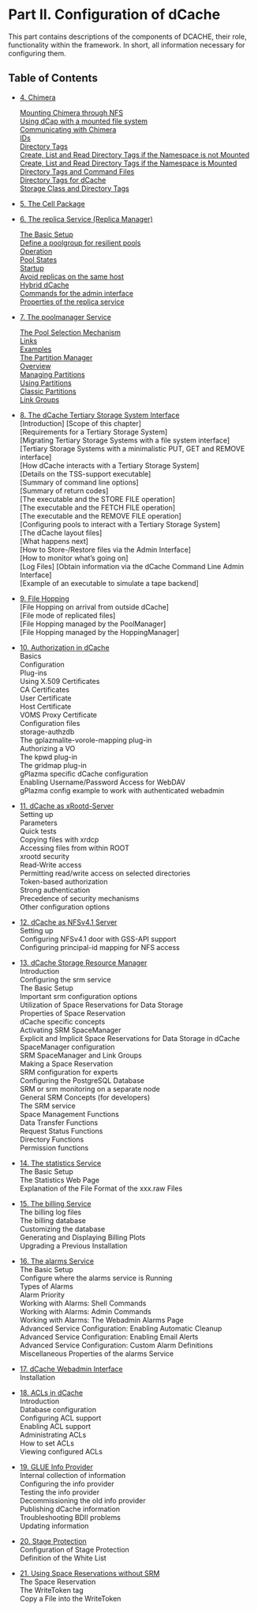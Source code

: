 Part II. Configuration of dCache
================================

This part contains descriptions of the components of DCACHE, their role, functionality within the framework. In short, all information necessary for configuring them.


Table of Contents
-----------------

 + [4. Chimera](config-chimera.md)    
       
      [Mounting Chimera through NFS](config-chimera.md#mounting-chimera-through-nfs)   
      [Using dCap with a mounted file system](config-chimera.md#using-dcap-with-a-mounted-file-system)  
      [Communicating with Chimera](config-chimera.md#communicating-with-chimera)  
      [IDs](config-chimera.md#ids)    
      [Directory Tags](config-chimera.md#directory-tags)    
      [Create, List and Read Directory Tags if the Namespace is not Mounted](config-chimera.md#create-list-and-read-directory-tags-if-the-namespace-is-not-mounted)  
      [Create, List and Read Directory Tags if the Namespace is Mounted](config-chimera.md#config-chimera.md#create-list-and-read-directory-tags-if-the-namespace-is-mounted)  
      [Directory Tags and Command Files](config-chimera.md#directory-tags-and-command-files)  
      [Directory Tags for dCache](config-chimera.md#directory-tags-for-dcache)  
      [Storage Class and Directory Tags](config-chimera.md#storage-class-and-directory) 
 + [5. The Cell Package](config-cellpackage.md#the-cell-package)    
 + [6. The replica Service (Replica Manager)](config-ReplicaManager.md)    
              
      [The Basic Setup](config-ReplicaManager.md#the-basic-setup)    
      [Define a poolgroup for resilient pools](config-ReplicaManager.md#define-a-poolgroup-for-resilient-pools)      
      [Operation](config-ReplicaManager.md#operation)      
      [Pool States](config-ReplicaManager.md#pool-states)     
      [Startup](config-ReplicaManager.md#startup)      
      [Avoid replicas on the same host](config-ReplicaManager.md#avoid-replicas-on-the-same-host)      
      [Hybrid dCache](config-ReplicaManager.md-hybrid-dcache)      
      [Commands for the admin interface](config-ReplicaManager.md#commands-for-the-admin-interface)      
      [Properties of the replica service](config-ReplicaManager.md#properties-of-the-replica-service) 
              
 + [7. The poolmanager Service](config-PoolManager.md)
 
     [The Pool Selection Mechanism](config-PoolManager.md#the-pool-selection-mechanism)   
     [Links](config-PoolManager.md#links)    
     [Examples](config-PoolManager.md#examples)    
     [The Partition Manager](config-PoolManager.md#the-partition-manager)    
     [Overview](config-PoolManager.md#overview)   
     [Managing Partitions](config-PoolManager.md#managing-partitions)    
     [Using Partitions](config-PoolManager.md-using-partitions)    
     [Classic Partitions](config-PoolManager.md#classic-partitions)   
     [Link Groups](config-PoolManager.md#link-groups)  

 + [8. The dCache Tertiary Storage System Interface](config-hsm.md)    
    [Introduction] 
    [Scope of this chapter]  
    [Requirements for a Tertiary Storage System]  
    [Migrating Tertiary Storage Systems with a file system interface]  
    [Tertiary Storage Systems with a minimalistic PUT, GET and REMOVE interface]  
    [How dCache interacts with a Tertiary Storage System]  
    [Details on the TSS-support executable]  
    [Summary of command line options]  
    [Summary of return codes]  
    [The executable and the STORE FILE operation]  
    [The executable and the FETCH FILE operation]  
    [The executable and the REMOVE FILE operation]  
    [Configuring pools to interact with a Tertiary Storage System]  
    [The dCache layout files]  
    [What happens next]  
    [How to Store-/Restore files via the Admin Interface]  
    [How to monitor what’s going on]  
    [Log Files] 
    [Obtain information via the dCache Command Line Admin Interface]  
    [Example of an executable to simulate a tape backend]  

+ [9. File Hopping](config-hopping.md)    
    [File Hopping on arrival from outside dCache]  
    [File mode of replicated files]  
    [File Hopping managed by the PoolManager]  
    [File Hopping managed by the HoppingManager]  
 
 + [10. Authorization in dCache](config-gplazma.md)    
Basics  
Configuration  
Plug-ins  
Using X.509 Certificates  
CA Certificates  
User Certificate  
Host Certificate  
VOMS Proxy Certificate  
Configuration files  
storage-authzdb  
The gplazmalite-vorole-mapping plug-in  
Authorizing a VO    
The kpwd plug-in  
The gridmap plug-in  
gPlazma specific dCache configuration  
Enabling Username/Password Access for WebDAV  
gPlazma config example to work with authenticated webadmin  
 + [11. dCache as xRootd-Server](config-xrootd.md)    
Setting up  
Parameters  
Quick tests  
Copying files with xrdcp  
Accessing files from within ROOT  
xrootd security  
Read-Write access  
Permitting read/write access on selected directories  
Token-based authorization  
Strong authentication  
Precedence of security mechanisms  
Other configuration options  
 + [12. dCache as NFSv4.1 Server](config-nfs.md)  
Setting up  
Configuring NFSv4.1 door with GSS-API support  
Configuring principal-id mapping for NFS access  
 + [13. dCache Storage Resource Manager](config-SRM.md)    
Introduction  
Configuring the srm service  
The Basic Setup    
Important srm configuration options  
Utilization of Space Reservations for Data Storage  
Properties of Space Reservation  
dCache specific concepts  
Activating SRM SpaceManager  
Explicit and Implicit Space Reservations for Data Storage in dCache  
SpaceManager configuration  
SRM SpaceManager and Link Groups  
Making a Space Reservation  
SRM configuration for experts  
Configuring the PostgreSQL Database  
SRM or srm monitoring on a separate node  
General SRM Concepts (for developers)  
The SRM service  
Space Management Functions  
Data Transfer Functions  
Request Status Functions  
Directory Functions  
Permission functions  
 + [14. The statistics Service](config-statistics.md)    
The Basic Setup  
The Statistics Web Page  
Explanation of the File Format of the xxx.raw Files  
 + [15. The billing Service](config-billing.md)   
The billing log files  
The billing database  
Customizing the database  
Generating and Displaying Billing Plots  
Upgrading a Previous Installation  
 + [16. The alarms Service](config-alarms.md)    
The Basic Setup  
Configure where the alarms service is Running  
Types of Alarms  
Alarm Priority  
Working with Alarms: Shell Commands  
Working with Alarms: Admin Commands  
Working with Alarms: The Webadmin Alarms Page  
Advanced Service Configuration: Enabling Automatic Cleanup  
Advanced Service Configuration: Enabling Email Alerts  
Advanced Service Configuration: Custom Alarm Definitions  
Miscellaneous Properties of the alarms Service  
 + [17. dCache Webadmin Interface](config-webadmin.md)  
Installation  
 + [18. ACLs in dCache](config-acl.md)  
Introduction  
Database configuration  
Configuring ACL support  
Enabling ACL support  
Administrating ACLs  
How to set ACLs  
Viewing configured ACLs  
 + [19. GLUE Info Provider](config-info-provider.md)  
Internal collection of information  
Configuring the info provider  
Testing the info provider  
Decommissioning the old info provider  
Publishing dCache information  
Troubleshooting BDII problems  
Updating information  
 + [20. Stage Protection](config-stage-protection.md)  
Configuration of Stage Protection  
Definition of the White List  
 + [21. Using Space Reservations without SRM](config-write-token.md)  
The Space Reservation    
The WriteToken tag    
Copy a File into the WriteToken    

